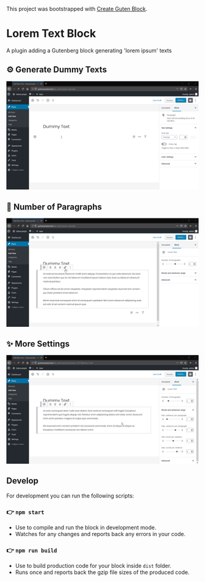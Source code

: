 This project was bootstrapped with
[Create Guten Block](https://github.com/ahmadawais/create-guten-block).

# Lorem Text Block

A plugin adding a Gutenberg block generating 'lorem ipsum' texts

## ⚙ Generate Dummy Texts

![Alt text](https://github.com/indralukmana/loremtext-block/raw/master/screenshots/Generate.gif 'Generate dummy texts')

## 🔢 Number of Paragraphs

![Alt text](https://github.com/indralukmana/loremtext-block/raw/master/screenshots/ParagraphCount.gif 'Generate dummy texts')

## ✨ More Settings

![Alt text](https://github.com/indralukmana/loremtext-block/raw/master/screenshots/DetailedSettings.gif 'Generate dummy texts')

## Develop

For development you can run the following scripts:

### 👉 `npm start`

-   Use to compile and run the block in development mode.
-   Watches for any changes and reports back any errors in your code.

### 👉 `npm run build`

-   Use to build production code for your block inside `dist` folder.
-   Runs once and reports back the gzip file sizes of the produced code.
